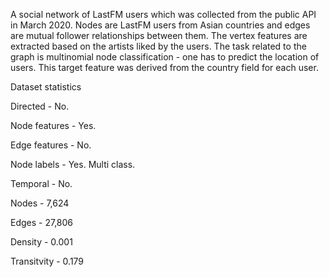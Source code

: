 A social network of LastFM users which was collected from the public API in March 2020. Nodes are LastFM users from Asian countries and edges are mutual follower relationships between them. The vertex features are extracted based on the artists liked by the users. The task related to the graph is multinomial node classification - one has to predict the location of users. This target feature was derived from the country field for each user.  

Dataset statistics  

Directed - No.  

Node features - Yes.  

Edge features - No.  

Node labels - Yes. Multi class.  

Temporal - No.  

Nodes - 7,624  

Edges - 27,806  

Density - 0.001  

Transitvity - 0.179
